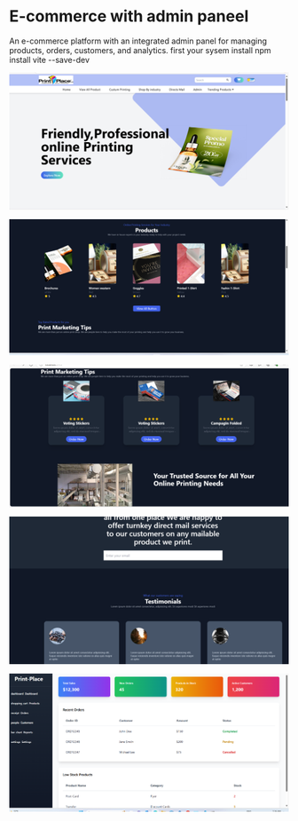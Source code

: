 # E-commerce with admin paneel
An e-commerce platform with an integrated admin panel for managing products, orders, customers, and analytics.
first your sysem install
npm install vite --save-dev




![img alt](https://github.com/Priyanshu8012/ecommerce-with-admin-pannel/blob/main/Screenshot%202024-11-27%20053456.png)

![img alt](https://github.com/Priyanshu8012/ecommerce-with-admin-pannel/blob/main/Screenshot%202024-11-27%20053512.png)

![img alt](https://github.com/Priyanshu8012/ecommerce-with-admin-pannel/blob/main/Screenshot%202024-11-27%20053527.png)

![img alt](https://github.com/Priyanshu8012/ecommerce-with-admin-pannel/blob/main/Screenshot%202024-11-27%20053542.png)

![img alt](https://github.com/Priyanshu8012/ecommerce-with-admin-pannel/blob/main/Screenshot%202024-11-27%20053610.png)

